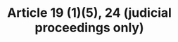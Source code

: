 ---
title: "Article 19 (1)(5), 24 (judicial proceedings only) "
draft: false
exceptions:
- info53e
memberstates:
- LV
score: 3
compensation:
- 
remarks: |
 


link: ""
---